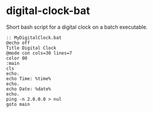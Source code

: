 # digital-clock-bat
Short bash script for a digital clock on a batch executable.

```
:: MyDigitalClock.bat
@echo off
Title Digital Clock
@mode con cols=30 lines=7
color 00
:main
cls
echo.
echo Time: %time%
echo.
echo Date: %date%
echo.
ping -n 2.0.0.0 > nul
goto main
```
